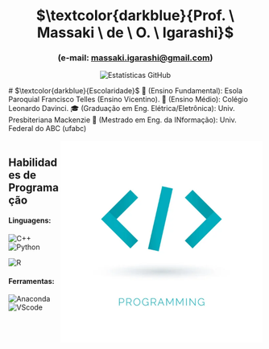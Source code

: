 <div align="center">
	
# $\textcolor{darkblue}{Prof. \ Massaki \ de \ O. \ Igarashi}$
### (e-mail: massaki.igarashi@gmail.com)

![Estatísticas GitHub](https://github-readme-stats.vercel.app/api?username=igarashimassaki&show_icons=true&theme=tokyonight)
</div> 

<div align="left">
# $\textcolor{darkblue}{Escolaridade}$
🏫 (Ensino Fundamental): Esola Paroquial Francisco Telles (Ensino Vicentino).
🏫 (Ensino Médio): Colégio Leonardo Davinci.
🎓 (Graduação em Eng. Elétrica/Eletrônica): Univ. Presbiteriana Mackenzie
📝 (Mestrado em Eng. da INformação): Univ. Federal do ABC (ufabc)

</div> 
&nbsp;

<div align="left">
	
<img src="https://github.com/igarashimassaki/Figuras_e_Icones/blob/main/prog.jpg" min-width="40px" max-width="40px" width="400px" align="right" alt="Computador iuriCode">

</div> 

## Habilidades de Programação

#### Linguagens:
![C++](https://img.icons8.com/?size=50&id=55199&format=png)&nbsp;
![Python](https://img.icons8.com/?size=50&id=12592&format=png)&nbsp;


![R](https://img.icons8.com/?size=96&id=CLvQeiwFpit4&format=png)&nbsp;




#### Ferramentas:
![Anaconda](https://img.icons8.com/?size=96&id=F4uMFPZgS0gt&format=png)&nbsp;
![VScode](https://img.shields.io/badge/vscode-4285F4?style=for-the-badge&logo=vscode&logoColor=white)&nbsp;
